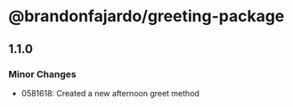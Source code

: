 # @brandonfajardo/greeting-package

## 1.1.0

### Minor Changes

- 0581618: Created a new afternoon greet method
